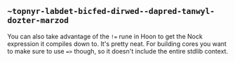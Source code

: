 ## `~topnyr-labdet-bicfed-dirwed--dapred-tanwyl-dozter-marzod`
You can also take advantage of the `!=` rune in Hoon to get the Nock expression it compiles down to. It's pretty neat. For building cores you want to make sure to use `=>` though, so it doesn't include the entire stdlib context.